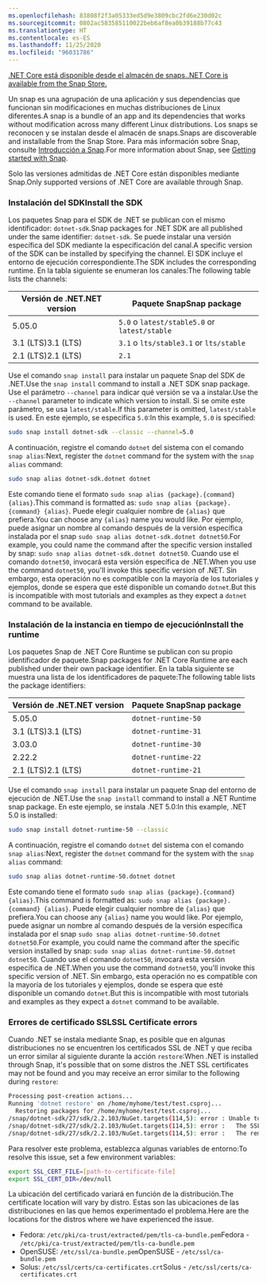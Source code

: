 ```yaml
---
ms.openlocfilehash: 83808f2f3a05333ed5d9e3809cbc2fd6e230d02c
ms.sourcegitcommit: 0802ac583585110022beb6af8ea0b39188b77c43
ms.translationtype: HT
ms.contentlocale: es-ES
ms.lasthandoff: 11/25/2020
ms.locfileid: "96031786"
---
```


[<span data-ttu-id="eba04-101">.NET Core está disponible desde el almacén de snaps.</span><span class="sxs-lookup"><span data-stu-id="eba04-101">.NET Core is available from the Snap Store.</span></span>](https://snapcraft.io/dotnet-sdk)

<span data-ttu-id="eba04-102">Un snap es una agrupación de una aplicación y sus dependencias que funcionan sin modificaciones en muchas distribuciones de Linux diferentes.</span><span class="sxs-lookup"><span data-stu-id="eba04-102">A snap is a bundle of an app and its dependencies that works without modification across many different Linux distributions.</span></span> <span data-ttu-id="eba04-103">Los snaps se reconocen y se instalan desde el almacén de snaps.</span><span class="sxs-lookup"><span data-stu-id="eba04-103">Snaps are discoverable and installable from the Snap Store.</span></span> <span data-ttu-id="eba04-104">Para más información sobre Snap, consulte [Introducción a Snap](https://snapcraft.io/docs/getting-started).</span><span class="sxs-lookup"><span data-stu-id="eba04-104">For more information about Snap, see [Getting started with Snap](https://snapcraft.io/docs/getting-started).</span></span>

<span data-ttu-id="eba04-105">Solo las versiones admitidas de .NET Core están disponibles mediante Snap.</span><span class="sxs-lookup"><span data-stu-id="eba04-105">Only supported versions of .NET Core are available through Snap.</span></span>

### <a name="install-the-sdk"></a><span data-ttu-id="eba04-106">Instalación del SDK</span><span class="sxs-lookup"><span data-stu-id="eba04-106">Install the SDK</span></span>

<span data-ttu-id="eba04-107">Los paquetes Snap para el SDK de .NET se publican con el mismo identificador: `dotnet-sdk`.</span><span class="sxs-lookup"><span data-stu-id="eba04-107">Snap packages for .NET SDK are all published under the same identifier: `dotnet-sdk`.</span></span> <span data-ttu-id="eba04-108">Se puede instalar una versión específica del SDK mediante la especificación del canal.</span><span class="sxs-lookup"><span data-stu-id="eba04-108">A specific version of the SDK can be installed by specifying the channel.</span></span> <span data-ttu-id="eba04-109">El SDK incluye el entorno de ejecución correspondiente.</span><span class="sxs-lookup"><span data-stu-id="eba04-109">The SDK includes the corresponding runtime.</span></span> <span data-ttu-id="eba04-110">En la tabla siguiente se enumeran los canales:</span><span class="sxs-lookup"><span data-stu-id="eba04-110">The following table lists the channels:</span></span>

| <span data-ttu-id="eba04-111">Versión de .NET</span><span class="sxs-lookup"><span data-stu-id="eba04-111">.NET version</span></span> | <span data-ttu-id="eba04-112">Paquete Snap</span><span class="sxs-lookup"><span data-stu-id="eba04-112">Snap package</span></span>             |
|--------------|--------------------------|
| <span data-ttu-id="eba04-113">5.0</span><span class="sxs-lookup"><span data-stu-id="eba04-113">5.0</span></span>          | <span data-ttu-id="eba04-114">`5.0` o `latest/stable`</span><span class="sxs-lookup"><span data-stu-id="eba04-114">`5.0` or `latest/stable`</span></span> |
| <span data-ttu-id="eba04-115">3.1 (LTS)</span><span class="sxs-lookup"><span data-stu-id="eba04-115">3.1 (LTS)</span></span>    | <span data-ttu-id="eba04-116">`3.1` o `lts/stable`</span><span class="sxs-lookup"><span data-stu-id="eba04-116">`3.1` or `lts/stable`</span></span>    |
| <span data-ttu-id="eba04-117">2.1 (LTS)</span><span class="sxs-lookup"><span data-stu-id="eba04-117">2.1 (LTS)</span></span>    | `2.1`                    |

<span data-ttu-id="eba04-118">Use el comando `snap install` para instalar un paquete Snap del SDK de .NET.</span><span class="sxs-lookup"><span data-stu-id="eba04-118">Use the `snap install` command to install a .NET SDK snap package.</span></span> <span data-ttu-id="eba04-119">Use el parámetro `--channel` para indicar qué versión se va a instalar.</span><span class="sxs-lookup"><span data-stu-id="eba04-119">Use the `--channel` parameter to indicate which version to install.</span></span> <span data-ttu-id="eba04-120">Si se omite este parámetro, se usa `latest/stable`.</span><span class="sxs-lookup"><span data-stu-id="eba04-120">If this parameter is omitted, `latest/stable` is used.</span></span> <span data-ttu-id="eba04-121">En este ejemplo, se especifica `5.0`:</span><span class="sxs-lookup"><span data-stu-id="eba04-121">In this example, `5.0` is specified:</span></span>

```bash
sudo snap install dotnet-sdk --classic --channel=5.0
```

<span data-ttu-id="eba04-122">A continuación, registre el comando `dotnet` del sistema con el comando `snap alias`:</span><span class="sxs-lookup"><span data-stu-id="eba04-122">Next, register the `dotnet` command for the system with the `snap alias` command:</span></span>

```bash
sudo snap alias dotnet-sdk.dotnet dotnet
```

<span data-ttu-id="eba04-123">Este comando tiene el formato `sudo snap alias {package}.{command} {alias}`.</span><span class="sxs-lookup"><span data-stu-id="eba04-123">This command is formatted as: `sudo snap alias {package}.{command} {alias}`.</span></span> <span data-ttu-id="eba04-124">Puede elegir cualquier nombre de `{alias}` que prefiera.</span><span class="sxs-lookup"><span data-stu-id="eba04-124">You can choose any `{alias}` name you would like.</span></span> <span data-ttu-id="eba04-125">Por ejemplo, puede asignar un nombre al comando después de la versión específica instalada por el snap `sudo snap alias dotnet-sdk.dotnet dotnet50`.</span><span class="sxs-lookup"><span data-stu-id="eba04-125">For example, you could name the command after the specific version installed by snap: `sudo snap alias dotnet-sdk.dotnet dotnet50`.</span></span> <span data-ttu-id="eba04-126">Cuando use el comando `dotnet50`, invocará esta versión específica de .NET.</span><span class="sxs-lookup"><span data-stu-id="eba04-126">When you use the command `dotnet50`, you'll invoke this specific version of .NET.</span></span> <span data-ttu-id="eba04-127">Sin embargo, esta operación no es compatible con la mayoría de los tutoriales y ejemplos, donde se espera que esté disponible un comando `dotnet`.</span><span class="sxs-lookup"><span data-stu-id="eba04-127">But this is incompatible with most tutorials and examples as they expect a `dotnet` command to be available.</span></span>

### <a name="install-the-runtime"></a><span data-ttu-id="eba04-128">Instalación de la instancia en tiempo de ejecución</span><span class="sxs-lookup"><span data-stu-id="eba04-128">Install the runtime</span></span>

<span data-ttu-id="eba04-129">Los paquetes Snap de .NET Core Runtime se publican con su propio identificador de paquete.</span><span class="sxs-lookup"><span data-stu-id="eba04-129">Snap packages for .NET Core Runtime are each published under their own package identifier.</span></span> <span data-ttu-id="eba04-130">En la tabla siguiente se muestra una lista de los identificadores de paquete:</span><span class="sxs-lookup"><span data-stu-id="eba04-130">The following table lists the package identifiers:</span></span>

| <span data-ttu-id="eba04-131">Versión de .NET</span><span class="sxs-lookup"><span data-stu-id="eba04-131">.NET version</span></span>      | <span data-ttu-id="eba04-132">Paquete Snap</span><span class="sxs-lookup"><span data-stu-id="eba04-132">Snap package</span></span>        |
|-------------------|---------------------|
| <span data-ttu-id="eba04-133">5.0</span><span class="sxs-lookup"><span data-stu-id="eba04-133">5.0</span></span>               | `dotnet-runtime-50` |
| <span data-ttu-id="eba04-134">3.1 (LTS)</span><span class="sxs-lookup"><span data-stu-id="eba04-134">3.1 (LTS)</span></span>         | `dotnet-runtime-31` |
| <span data-ttu-id="eba04-135">3.0</span><span class="sxs-lookup"><span data-stu-id="eba04-135">3.0</span></span>               | `dotnet-runtime-30` |
| <span data-ttu-id="eba04-136">2.2</span><span class="sxs-lookup"><span data-stu-id="eba04-136">2.2</span></span>               | `dotnet-runtime-22` |
| <span data-ttu-id="eba04-137">2.1 (LTS)</span><span class="sxs-lookup"><span data-stu-id="eba04-137">2.1 (LTS)</span></span>         | `dotnet-runtime-21` |

<span data-ttu-id="eba04-138">Use el comando `snap install` para instalar un paquete Snap del entorno de ejecución de .NET.</span><span class="sxs-lookup"><span data-stu-id="eba04-138">Use the `snap install` command to install a .NET Runtime snap package.</span></span> <span data-ttu-id="eba04-139">En este ejemplo, se instala .NET 5.0:</span><span class="sxs-lookup"><span data-stu-id="eba04-139">In this example, .NET 5.0 is installed:</span></span>

```bash
sudo snap install dotnet-runtime-50 --classic
```

<span data-ttu-id="eba04-140">A continuación, registre el comando `dotnet` del sistema con el comando `snap alias`:</span><span class="sxs-lookup"><span data-stu-id="eba04-140">Next, register the `dotnet` command for the system with the `snap alias` command:</span></span>

```bash
sudo snap alias dotnet-runtime-50.dotnet dotnet
```

<span data-ttu-id="eba04-141">Este comando tiene el formato `sudo snap alias {package}.{command} {alias}`.</span><span class="sxs-lookup"><span data-stu-id="eba04-141">This command is formatted as: `sudo snap alias {package}.{command} {alias}`.</span></span> <span data-ttu-id="eba04-142">Puede elegir cualquier nombre de `{alias}` que prefiera.</span><span class="sxs-lookup"><span data-stu-id="eba04-142">You can choose any `{alias}` name you would like.</span></span> <span data-ttu-id="eba04-143">Por ejemplo, puede asignar un nombre al comando después de la versión específica instalada por el snap `sudo snap alias dotnet-runtime-50.dotnet dotnet50`.</span><span class="sxs-lookup"><span data-stu-id="eba04-143">For example, you could name the command after the specific version installed by snap: `sudo snap alias dotnet-runtime-50.dotnet dotnet50`.</span></span> <span data-ttu-id="eba04-144">Cuando use el comando `dotnet50`, invocará esta versión específica de .NET.</span><span class="sxs-lookup"><span data-stu-id="eba04-144">When you use the command `dotnet50`, you'll invoke this specific version of .NET.</span></span> <span data-ttu-id="eba04-145">Sin embargo, esta operación no es compatible con la mayoría de los tutoriales y ejemplos, donde se espera que esté disponible un comando `dotnet`.</span><span class="sxs-lookup"><span data-stu-id="eba04-145">But this is incompatible with most tutorials and examples as they expect a `dotnet` command to be available.</span></span>

### <a name="ssl-certificate-errors"></a><span data-ttu-id="eba04-146">Errores de certificado SSL</span><span class="sxs-lookup"><span data-stu-id="eba04-146">SSL Certificate errors</span></span>

<span data-ttu-id="eba04-147">Cuando .NET se instala mediante Snap, es posible que en algunas distribuciones no se encuentren los certificados SSL de .NET y que reciba un error similar al siguiente durante la acción `restore`:</span><span class="sxs-lookup"><span data-stu-id="eba04-147">When .NET is installed through Snap, it's possible that on some distros the .NET SSL certificates may not be found and you may receive an error similar to the following during `restore`:</span></span>

```bash
Processing post-creation actions...
Running 'dotnet restore' on /home/myhome/test/test.csproj...
  Restoring packages for /home/myhome/test/test.csproj...
/snap/dotnet-sdk/27/sdk/2.2.103/NuGet.targets(114,5): error : Unable to load the service index for source https://api.nuget.org/v3/index.json. [/home/myhome/test/test.csproj]
/snap/dotnet-sdk/27/sdk/2.2.103/NuGet.targets(114,5): error :   The SSL connection could not be established, see inner exception. [/home/myhome/test/test.csproj]
/snap/dotnet-sdk/27/sdk/2.2.103/NuGet.targets(114,5): error :   The remote certificate is invalid according to the validation procedure. [/home/myhome/test/test.csproj]
```

<span data-ttu-id="eba04-148">Para resolver este problema, establezca algunas variables de entorno:</span><span class="sxs-lookup"><span data-stu-id="eba04-148">To resolve this issue, set a few environment variables:</span></span>

```bash
export SSL_CERT_FILE=[path-to-certificate-file]
export SSL_CERT_DIR=/dev/null
```

<span data-ttu-id="eba04-149">La ubicación del certificado variará en función de la distribución.</span><span class="sxs-lookup"><span data-stu-id="eba04-149">The certificate location will vary by distro.</span></span> <span data-ttu-id="eba04-150">Estas son las ubicaciones de las distribuciones en las que hemos experimentado el problema.</span><span class="sxs-lookup"><span data-stu-id="eba04-150">Here are the locations for the distros where we have experienced the issue.</span></span>

* <span data-ttu-id="eba04-151">Fedora: `/etc/pki/ca-trust/extracted/pem/tls-ca-bundle.pem`</span><span class="sxs-lookup"><span data-stu-id="eba04-151">Fedora - `/etc/pki/ca-trust/extracted/pem/tls-ca-bundle.pem`</span></span>
* <span data-ttu-id="eba04-152">OpenSUSE: `/etc/ssl/ca-bundle.pem`</span><span class="sxs-lookup"><span data-stu-id="eba04-152">OpenSUSE - `/etc/ssl/ca-bundle.pem`</span></span>
* <span data-ttu-id="eba04-153">Solus: `/etc/ssl/certs/ca-certificates.crt`</span><span class="sxs-lookup"><span data-stu-id="eba04-153">Solus - `/etc/ssl/certs/ca-certificates.crt`</span></span>
